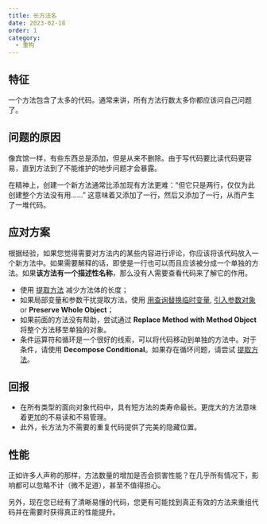 ```yaml
---
title: 长方法名
date: 2023-02-18
order: 1
category:
  - 重构
---
```

<!-- more -->

## 特征

一个方法包含了太多的代码。通常来讲，所有方法行数太多你都应该问自己问题了。

## 问题的原因

像宾馆一样，有些东西总是添加，但是从来不删除。由于写代码要比读代码更容易，直到方法到了不能维护的地步问题才会暴露。

在精神上，创建一个新方法通常比添加现有方法更难：“但它只是两行，仅仅为此创建整个方法没有用......” 这意味着又添加了一行，然后又添加了一行，从而产生了一堆代码。

## 应对方案

根据经验，如果您觉得需要对方法内的某些内容进行评论，你应该将该代码放入一个新方法中。如果需要解释的话，即使是一行也可以而且应该被分成一个单独的方法。如果**该方法有一个描述性名称**，那么没有人需要查看代码来了解它的作用。

- 使用 [提取方法](../../techniques/composing-methods/extract-method.md) 减少方法体的长度；
- 如果局部变量和参数干扰提取方法，使用 [用查询替换临时变量](../../techniques/composing-methods/replace-temp-with-query.md), [引入参数对象](../../techniques/simplifying-method-calls/introduce-parameter-object.md) or **Preserve Whole Object**；
- 如果前面的方法没有帮助，尝试通过 **Replace Method with Method Object** 将整个方法移至单独的对象。
- 条件运算符和循环是一个很好的线索，可以将代码移动到单独的方法中。对于条件，请使用 **Decompose Conditional**。如果存在循环问题，请尝试 [提取方法](../../techniques/composing-methods/extract-method.md)。

## 回报

- 在所有类型的面向对象代码中，具有短方法的类寿命最长。更庞大的方法意味着更加的不易读和不易管理。
- 此外，长方法为不需要的重复代码提供了完美的隐藏位置。

## 性能

正如许多人声称的那样，方法数量的增加是否会损害性能？在几乎所有情况下，影响都可以忽略不计（微不足道），甚至不值得担心。

另外，现在您已经有了清晰易懂的代码，您更有可能找到真正有效的方法来重组代码并在需要时获得真正的性能提升。